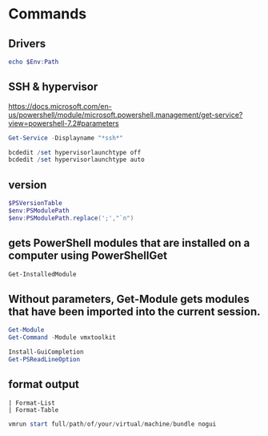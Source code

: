 # Commands

## Drivers
```powershell
echo $Env:Path
```

## SSH & hypervisor
https://docs.microsoft.com/en-us/powershell/module/microsoft.powershell.management/get-service?view=powershell-7.2#parameters
```powershell
Get-Service -Displayname "*ssh*"
```

```powershell
bcdedit /set hypervisorlaunchtype off
bcdedit /set hypervisorlaunchtype auto
```

## version
```powershell
$PSVersionTable
$env:PSModulePath
$env:PSModulePath.replace(';',"`n")
```

## gets PowerShell modules that are installed on a computer using PowerShellGet
```powershell
Get-InstalledModule
```

## Without parameters, Get-Module gets modules that have been imported into the current session.
```powershell
Get-Module
Get-Command -Module vmxtoolkit
```

```powershell
Install-GuiCompletion
Get-PSReadLineOption
```

## format output
    | Format-List
    | Format-Table


```powershell
vmrun start full/path/of/your/virtual/machine/bundle nogui
```
